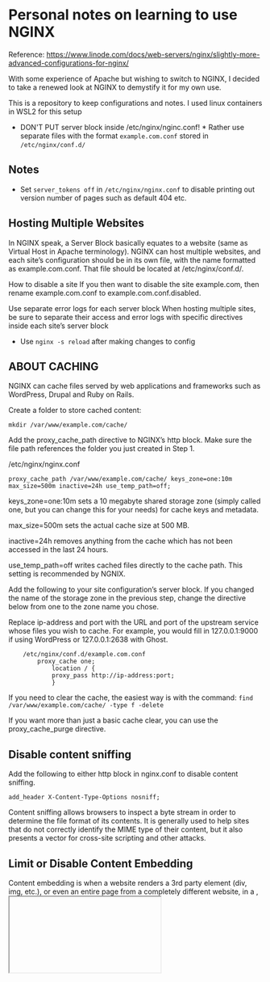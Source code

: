 # Personal notes on learning to use NGINX

Reference: https://www.linode.com/docs/web-servers/nginx/slightly-more-advanced-configurations-for-nginx/

With some experience of Apache but wishing to switch to NGINX,
I decided to take a renewed look at NGINX to demystify it for my own
use. 

This is a repository to keep configurations and notes.
I used linux containers in WSL2 for this setup

* DON'T PUT server block inside /etc/nginx/nginc.conf! *
Rather use separate files with the format `example.com.conf` stored in `/etc/nginx/conf.d/`

## Notes
- Set `server_tokens off` in `/etc/nginx/nginx.conf` to disable printing out version number of pages such as default 404 etc.

## Hosting Multiple Websites
In NGINX speak, a Server Block basically equates to a website (same as Virtual Host in Apache terminology). NGINX can host multiple websites, and each site’s configuration should be in its own file, with the name formatted as example.com.conf. That file should be located at /etc/nginx/conf.d/.

How to disable a site
If you then want to disable the site example.com, then rename example.com.conf to example.com.conf.disabled. 

Use separate error logs for each server block
When hosting multiple sites, be sure to separate their access and error logs with specific directives inside each site’s server block

- Use `nginx -s reload` after making changes to config

## ABOUT CACHING
NGINX can cache files served by web applications and frameworks such as WordPress, Drupal and Ruby on Rails. 

Create a folder to store cached content:

    mkdir /var/www/example.com/cache/

Add the proxy_cache_path directive to NGINX’s http block. Make sure the file path references the folder you just created in Step 1.

/etc/nginx/nginx.conf

    proxy_cache_path /var/www/example.com/cache/ keys_zone=one:10m max_size=500m inactive=24h use_temp_path=off;

keys_zone=one:10m sets a 10 megabyte shared storage zone (simply called one, but you can change this for your needs) for cache keys and metadata.

max_size=500m sets the actual cache size at 500 MB.

inactive=24h removes anything from the cache which has not been accessed in the last 24 hours.

use_temp_path=off writes cached files directly to the cache path. This setting is recommended by NGNIX.

Add the following to your site configuration’s server block. If you changed the name of the storage zone in the previous step, change the directive below from one to the zone name you chose.

Replace ip-address and port with the URL and port of the upstream service whose files you wish to cache. For example, you would fill in 127.0.0.1:9000 if using WordPress or 127.0.0.1:2638 with Ghost.

```
    /etc/nginx/conf.d/example.com.conf
        proxy_cache one;
            location / {
            proxy_pass http://ip-address:port;
            }
```
If you need to clear the cache, the easiest way is with the command:
```find /var/www/example.com/cache/ -type f -delete```

If you want more than just a basic cache clear, you can use the proxy_cache_purge directive.

## Disable content sniffing
Add the following to either http block in nginx.conf to disable content sniffing.

    add_header X-Content-Type-Options nosniff;

Content sniffing allows browsers to inspect a byte stream in order to determine the file format of its contents. It is generally used to help sites that do not correctly identify the MIME type of their content, but it also presents a vector for cross-site scripting and other attacks.


## Limit or Disable Content Embedding

Content embedding is when a website renders a 3rd party element (div, img, etc.), or even an entire page from a completely different website, in a <frame>, <iframe>, or <object> HTML block on its own site. 
The X-Frame-Options HTTP header stops content embedding so your site can’t be presented from an embedded frame hosted on someone else’s website, one undesirable outcome being a clickjacking attack

To disallow the embedding of your content from any domain other than your own, add the following line to your configuration:

    add_header X-Frame-Options SAMEORIGIN;

To disallow embedding entirely, even from within your own site’s domain:

    add_header X-Frame-Options DENY;

Cross-Site Scripting (XSS) FilterPermalink

This header signals to a connecting browser to enable its cross-site scripting filter for the request responses. XSS filtering is usually enabled by default in modern browsers, but there are occasions where it’s disabled by the user. Forcing XSS filtering for your website is a security precaution, especially when your site offers dynamic content like login sessions:

    add_header X-XSS-Protection "1; mode=block";


## Adding SSL support

1. Enable/Open ports in server block
2. Create a self signed ssl if none available, using openssl
3. Move the Cert/key pair to a secure location. Example /root/certs/example.com/
4. Set ssl related configurations in http block in the main configuration file
    http{
        ...
        # Set up default SSL TLS configurations
        # Individual configs will be placed in the server blocks respective conf files
        ssl_ciphers EECDH+AESGCM:EDH+AESGCM:AES256+EECDH:AES256+EDH;
        ssl_protocols   TLSv1 TLSv1.1 TLSv1.2;
        ssl_session_cache shared:SSL:10m;
        ssl_session_timeout 10m; 
    }
5. Set ssl cert/key pair in server block

    #File: /etc/nginx/conf.d/example.com.conf
    
    #Add certificate/key pair
    ssl_certificate /root/certs/example.com/MyCertificate.crt;
    ssl_certificate_key /root/certs/example.com/MyKey.key;

NOTE:
These alone will not redirect http to https!

## Redirecting All HTTP to HTTPS
add a server block with a return statement to redirect port 80 requests to 
port 443
    server{
        listen 80;
        listen [::]:80;
        server_name example.com;
        return 301 https://example.com$request_uri;
    }

    server{
        listen 443 ssl default_server;
        ....
    }


## Strenthening SSL configurations

### Enforce Server-Side Cipher Suite Preferences

Web browsers support many OpenSSL cipher suites, some of which are inefficient or weak. NGINX can impose its TLS cipher suite choices over those of a connecting browser, provided the browser supports them.

Add this to the rest of your ssl_ directives, be they in the `http` of `/etc/nginx/nginx.conf`, or an HTTPS site’s `server` block:`
    
	ssl_prefer_server_ciphers on;

### Increase Keepalive Duration

SSL/TLS handshakes use a non-negligible amount of CPU power, so minimizing the amount of handshakes which connecting clients need to perform will reduce your system’s processor use. One way to do this is by increasing the duration of keepalive connections from 60 to 75 seconds. This is safe for HTTP and HTTPS, so can be added to the `http` block of `/etc/nginx/nginx.conf` or edited if already present.

### Increase TLS Session Duration

Maintain a connected client’s SSL/TLS session for 10 minutes before needing to re-negotiate the connection. Add these to the rest of your ssl_ directives, either in http in main configuration or server block in per domain config